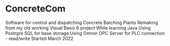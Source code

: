 # ConcreteCom
Software for control and dispatching Concrete Batching Plants
Remaking from my old working Visual Basic 6 project
While learning Java
Using Postrgre SQL for base storage
Using Omron OPC Server for PLC connection - read/write
Started March 2022

